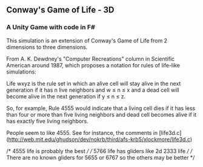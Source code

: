 ## Conway's Game of Life - 3D 

### A Unity Game with code in F\# 

This simulation is an extension of Conway's Game of Life from 2 dimensions
to three dimensions.

From A. K. Dewdney's "Computer Recreations" column in Scientific American around 1987, which proposes a notation for 
rules of life-like simulations:

Life wxyz is the rule set in which an alive cell will stay alive in the next generation if it has n live neighbors and w ≤ n ≤ x and a dead cell will become alive in the next generation if y ≤ n ≤ z.

So, for example, Rule 4555 would indicate that a living cell dies if it has less than four or more than five living neighbors and dead cell becomes alive if it has exactly five living neighbors.

People seem to like 4555. See for instance, the comments in [life3d.c] (http://web.mit.edu/ghudson/dev/nokrb/third/afs-krb5/xlockmore/life3d.c)

/* 4555 life is probably the best */
/* 5766 life has gliders like 2d 2333 life */
/* There are no known gliders for 5655 or 6767 so the others may be better */

